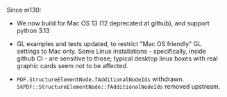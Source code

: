Since m130:

- We now build for Mac OS 13 (12 deprecated at github), and support python 3.13

- GL examples and tests updated, to restrict "Mac OS friendly" GL settings to Mac only.
  Some Linux installations - specifically, inside github CI - are sensitive to those;
  typical desktop linux boxes with real graphic cards seem not to be affected.

- `PDF.StructureElementNode.fAdditionalNodeIds` withdrawn.
  `SkPDF::StructureElementNode::fAdditionalNodeIds` removed upstream.

